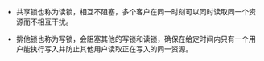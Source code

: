 * 共享锁也称为读锁，相互不阻塞，多个客户在同一时刻可以同时读取同一个资源而不相互干扰。

* 排他锁也称为写锁，会阻塞其他的写锁和读锁，确保在给定时间内只有一个用户能执行写入并防止其他用户读取正在写入的同一资源。
